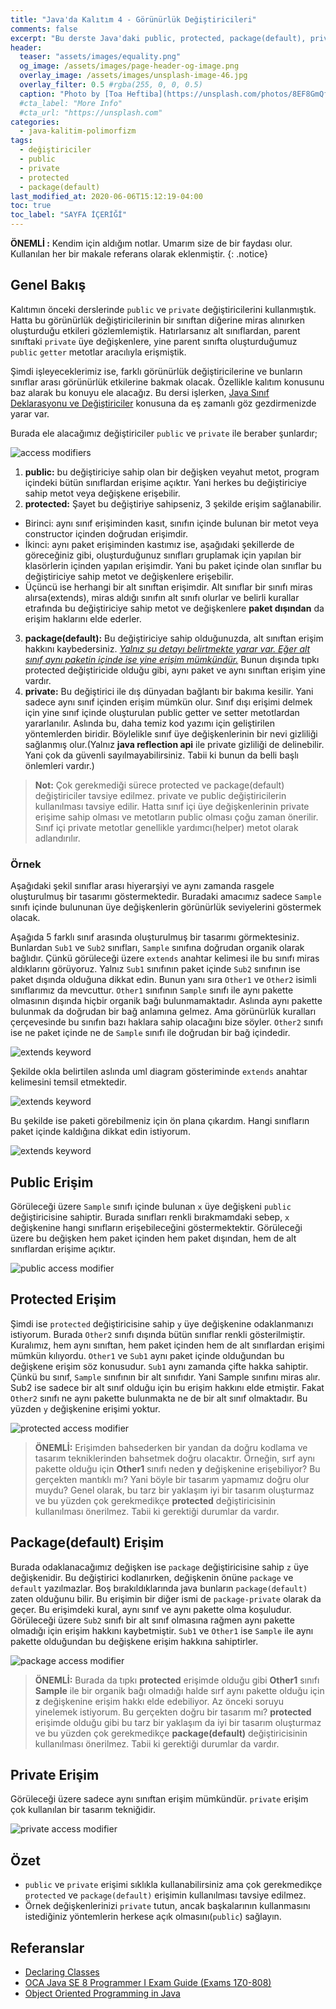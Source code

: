 ```yaml
---
title: "Java'da Kalıtım 4 - Görünürlük Değiştiricileri"
comments: false
excerpt: "Bu derste Java'daki public, protected, package(default), private değiştirici işaretlerini ele alacağız. Bu değiştiricilerin, java'da görünürlüğü nasıl etkilediği hakkında fikir sahibi olacaksınız"
header:
  teaser: "assets/images/equality.png"
  og_image: /assets/images/page-header-og-image.png
  overlay_image: /assets/images/unsplash-image-46.jpg
  overlay_filter: 0.5 #rgba(255, 0, 0, 0.5)
  caption: "Photo by [Toa Heftiba](https://unsplash.com/photos/8EF8GmQfGlg) on Unsplash"
  #cta_label: "More Info"
  #cta_url: "https://unsplash.com"
categories:
  - java-kalitim-polimorfizm
tags:
  - değiştiriciler
  - public
  - private
  - protected
  - package(default)
last_modified_at: 2020-06-06T15:12:19-04:00
toc: true
toc_label: "SAYFA İÇERİĞİ"
---
```


**ÖNEMLİ :** Kendim için aldığım notlar. Umarım size de bir faydası olur. Kullanılan her bir makale referans olarak eklenmiştir.
{: .notice}

## Genel Bakış

Kalıtımın önceki derslerinde ``public`` ve ``private`` değiştiricilerini kullanmıştık. Hatta bu görünürlük değiştiricilerinin bir sınıftan diğerine miras alınırken oluşturduğu etkileri gözlemlemiştik. Hatırlarsanız alt sınıflardan, parent sınıftaki ``private`` üye değişkenlere, yine parent sınıfta oluşturduğumuz ``public`` ``getter`` metotlar aracılıyla erişmiştik.

Şimdi işleyeceklerimiz ise, farklı görünürlük değiştiricilerine ve bunların sınıflar arası görünürlük etkilerine bakmak olacak. Özellikle kalıtım konusunu baz alarak bu konuyu ele alacağız. Bu dersi işlerken, [Java Sınıf Deklarasyonu ve Değiştiriciler](/java/Java-class-access/) konusuna da eş zamanlı göz gezdirmenizde yarar var.

Burada ele alacağımız değiştiriciler ``public`` ve ``private`` ile beraber şunlardır;

<img src="{{ site.url }}{{ site.baseurl }}/assets/images/2020-06-23-Java-inheritance4/access.png" alt="access modifiers">


1. **public:** bu değiştiriciye sahip olan bir değişken veyahut metot, program içindeki bütün sınıflardan erişime açıktır. Yani herkes bu değiştiriciye sahip metot veya değişkene erişebilir.
2. **protected:** Şayet bu değiştiriye sahipseniz, 3 şekilde erişim sağlanabilir.
  * Birinci: aynı sınıf erişiminden kasıt, sınıfın içinde bulunan bir metot veya constructor içinden doğrudan erişimdir.
  * İkinci: aynı paket erişiminden kastımız ise, aşağıdaki şekillerde de göreceğiniz gibi, oluşturduğunuz sınıfları gruplamak için yapılan bir klasörlerin içinden yapılan erişimdir. Yani bu paket içinde olan sınıflar bu değiştiriciye sahip metot ve değişkenlere erişebilir.
  * Üçüncü ise herhangi bir alt sınıftan erişimdir. Alt sınıflar bir sınıfı miras alırsa(extends), miras aldığı sınıfın alt sınıfı olurlar ve belirli kurallar etrafında bu değiştiriciye sahip metot ve değişkenlere **paket dışından** da erişim haklarını elde ederler.
3. **package(default):** Bu değiştiriciye sahip olduğunuzda, alt sınıftan erişim hakkını kaybedersiniz. <u><i>Yalnız şu detayı belirtmekte yarar var. Eğer alt sınıf aynı paketin içinde ise yine erişim mümkündür.</i></u> Bunun dışında tıpkı protected değiştiricide olduğu gibi, aynı paket ve aynı sınıftan erişim yine vardır.
4. **private:** Bu değiştirici ile dış dünyadan bağlantı bir bakıma kesilir. Yani sadece aynı sınıf içinden erişim mümkün olur. Sınıf dışı erişimi delmek için yine sınıf içinde oluşturulan public getter ve setter metotlardan yararlanılır. Aslında bu, daha temiz kod yazımı için geliştirilen yöntemlerden biridir. Böylelikle sınıf üye değişkenlerinin bir nevi gizliliği sağlanmış olur.(Yalnız **java reflection api** ile private gizliliği de delinebilir. Yani çok da güvenli sayılmayabilirsiniz. Tabii ki bunun da belli başlı önlemleri vardır.)

> **Not:** Çok gerekmediği sürece protected ve package(default) değiştiriciler tavsiye edilmez. private ve public değiştiricilerin kullanılması tavsiye edilir. Hatta sınıf içi üye değişkenlerinin private erişime sahip olması ve metotların public olması çoğu zaman önerilir. Sınıf içi private metotlar genellikle yardımcı(helper) metot olarak adlandırılır.


### Örnek

Aşağıdaki şekil sınıflar arası hiyerarşiyi ve aynı zamanda rasgele oluşturulmuş bir tasarımı göstermektedir. Buradaki amacımız sadece ``Sample`` sınıfı içinde bulununan üye değişkenlerin görünürlük seviyelerini göstermek olacak.

Aşağıda 5 farklı sınıf arasında oluşturulmuş bir tasarımı görmektesiniz. Bunlardan ``Sub1`` ve ``Sub2`` sınıfları, ``Sample`` sınıfına doğrudan organik olarak bağlıdır. Çünkü görüleceği üzere ``extends`` anahtar kelimesi ile bu sınıfı miras aldıklarını görüyoruz. Yalnız ``Sub1`` sınıfının paket içinde ``Sub2`` sınıfının ise paket dışında olduğuna dikkat edin. Bunun yanı sıra ``Other1`` ve ``Other2`` isimli sınıflarımız da mevcuttur. ``Other1`` sınıfının ``Sample`` sınıfı ile aynı pakette olmasının dışında hiçbir organik bağı bulunmamaktadır. Aslında aynı pakette bulunmak da doğrudan bir bağ anlamına gelmez. Ama görünürlük kuralları çerçevesinde bu sınıfın bazı haklara sahip olacağını bize söyler. ``Other2`` sınıfı ise ne paket içinde ne de ``Sample`` sınıfı ile doğrudan bir bağ içindedir.

<img src="{{ site.url }}{{ site.baseurl }}/assets/images/2020-06-23-Java-inheritance4/access1.png" alt="extends keyword">

Şekilde okla belirtilen aslında uml diagram gösteriminde ``extends`` anahtar kelimesini temsil etmektedir.

<img src="{{ site.url }}{{ site.baseurl }}/assets/images/2020-06-23-Java-inheritance4/access2.png" alt="extends keyword">

Bu şekilde ise paketi görebilmeniz için ön plana çıkardım. Hangi sınıfların paket içinde kaldığına dikkat edin istiyorum.

<img src="{{ site.url }}{{ site.baseurl }}/assets/images/2020-06-23-Java-inheritance4/access3.png" alt="extends keyword">

## Public Erişim

Görüleceği üzere ``Sample`` sınıfı içinde bulunan ``x`` üye değişkeni ``public`` değiştiricisine sahiptir. Burada sınıfları renkli bırakmamdaki sebep, ``x`` değişkenine hangi sınıfların erişebileceğini göstermektektir. Görüleceği üzere bu değişken hem paket içinden hem paket dışından, hem de alt sınıflardan erişime açıktır.

<img src="{{ site.url }}{{ site.baseurl }}/assets/images/2020-06-23-Java-inheritance4/public_access.png" alt="public access modifier">

## Protected Erişim

Şimdi ise ``protected`` değiştiricisine sahip ``y`` üye değişkenine odaklanmanızı istiyorum. Burada ``Other2`` sınıfı dışında bütün sınıflar renkli gösterilmiştir. Kuralımız, hem aynı sınıftan, hem paket içinden hem de alt sınıflardan erişimi mümkün kılıyordu. ``Other1`` ve ``Sub1`` aynı paket içinde olduğundan bu değişkene erişim söz konusudur. ``Sub1`` aynı zamanda çifte hakka sahiptir. Çünkü bu sınıf, ``Sample`` sınıfının bir alt sınıfıdır. Yani Sample sınıfını miras alır. Sub2 ise sadece bir alt sınıf olduğu için bu erişim hakkını elde etmiştir. Fakat ``Other2`` sınıfı ne aynı pakette bulunmakta ne de bir alt sınıf olmaktadır. Bu yüzden ``y`` değişkenine erişimi yoktur.


<img src="{{ site.url }}{{ site.baseurl }}/assets/images/2020-06-23-Java-inheritance4/protected_access.png" alt="protected access modifier">

> **ÖNEMLİ:** Erişimden bahsederken bir yandan da doğru kodlama ve tasarım tekniklerinden bahsetmek doğru olacaktır. Örneğin, sırf aynı pakette olduğu için **Other1** sınıfı neden **y** değişkenine erişebiliyor? Bu gerçekten mantıklı mı?  Yani böyle bir tasarım yapmamız doğru olur muydu? Genel olarak, bu tarz bir yaklaşım iyi bir tasarım oluşturmaz ve bu yüzden çok gerekmedikçe **protected** değiştiricisinin kullanılması önerilmez. Tabii ki gerektiği durumlar da vardır.


## Package(default) Erişim

Burada odaklanacağımız değişken ise ``package`` değiştiricisine sahip ``z`` üye değişkenidir. Bu değiştirici kodlanırken, değişkenin önüne ``package`` ve ``default`` yazılmazlar. Boş bırakıldıklarında java bunların ``package(default)`` zaten olduğunu bilir. Bu erişimin bir diğer ismi de ``package-private`` olarak da geçer. Bu erişimdeki kural, aynı sınıf ve aynı pakette olma koşuludur. Görüleceği üzere ``Sub2`` sınıfı bir alt sınıf olmasına rağmen aynı pakette olmadığı için erişim hakkını kaybetmiştir. ``Sub1`` ve ``Other1`` ise ``Sample`` ile aynı pakette olduğundan bu değişkene erişim hakkına sahiptirler.

<img src="{{ site.url }}{{ site.baseurl }}/assets/images/2020-06-23-Java-inheritance4/package_access.png" alt="package access modifier">

> **ÖNEMLİ:** Burada da tıpkı **protected** erişimde olduğu gibi **Other1** sınıfı **Sample** ile bir organik bağı olmadığı halde sırf aynı pakette olduğu için **z** değişkenine erişim hakkı elde edebiliyor. Az önceki soruyu yinelemek istiyorum. Bu gerçekten doğru bir tasarım mı? **protected** erişimde olduğu gibi bu tarz bir yaklaşım da iyi bir tasarım oluşturmaz ve bu yüzden çok gerekmedikçe **package(default)** değiştiricisinin kullanılması önerilmez. Tabii ki gerektiği durumlar da vardır.

## Private Erişim

Görüleceği üzere sadece aynı sınıftan erişim mümkündür. ``private`` erişim çok kullanılan bir tasarım tekniğidir.

<img src="{{ site.url }}{{ site.baseurl }}/assets/images/2020-06-23-Java-inheritance4/private_access.png" alt="private access modifier">

## Özet

* ``public`` ve ``private`` erişimi sıklıkla kullanabilirsiniz ama çok gerekmedikçe ``protected`` ve ``package(default)`` erişimin kullanılması tavsiye edilmez.
* Örnek değişkenlerinizi ``private`` tutun, ancak başkalarının kullanmasını istediğiniz yöntemlerin herkese açık olmasını(``public``) sağlayın.


## Referanslar
* [Declaring Classes](https://docs.oracle.com/javase/tutorial/java/javaOO/classdecl.html)
* [OCA Java SE 8 Programmer I Exam Guide (Exams 1Z0-808)](https://www.amazon.com/Java-Programmer-Guide-Exams-1Z0-808/dp/1260011399)
* [Object Oriented Programming in Java](https://www.coursera.org/learn/object-oriented-java?specialization=java-object-oriented)
